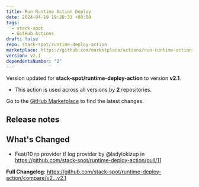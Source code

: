 ```yaml
---
title: Run Runtime Action Deploy
date: 2024-04-19 19:20:33 +00:00
tags:
  - stack-spot
  - GitHub Actions
draft: false
repo: stack-spot/runtime-deploy-action
marketplace: https://github.com/marketplace/actions/run-runtime-action-deploy
version: v2.1
dependentsNumber: "2"
---
```



Version updated for **stack-spot/runtime-deploy-action** to version **v2.1**.
- This action is used across all versions by **2** repositories.

Go to the [GitHub Marketplace](https://github.com/marketplace/actions/run-runtime-action-deploy) to find the latest changes.

## Release notes

## What's Changed
* Feat/10 rp provider tf log provider by @ladylokizup in https://github.com/stack-spot/runtime-deploy-action/pull/11


**Full Changelog**: https://github.com/stack-spot/runtime-deploy-action/compare/v2...v2.1
